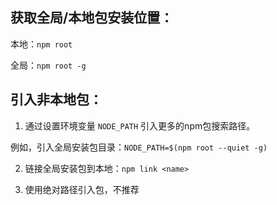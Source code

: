 ## 获取全局/本地包安装位置：

本地：`npm root`

全局：`npm root -g`

## 引入非本地包：

1. 通过设置环境变量 `NODE_PATH` 引入更多的npm包搜索路径。

例如，引入全局安装包目录：`NODE_PATH=$(npm root --quiet -g)`

2. 链接全局安装包到本地：`npm link <name>`

3. 使用绝对路径引入包，不推荐
